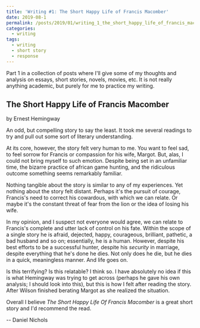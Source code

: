 ```yaml
---
title: 'Writing #1: The Short Happy Life of Francis Macomber'
date: 2019-08-1
permalink: /posts/2019/01/writing_1_the_short_happy_life_of_francis_macomber/
categories:
  - writing
tags:
  - writing
  - short story
  - response
---
```


Part 1 in a collection of posts where I'll give some of my thoughts and analysis on essays, short stories, novels, movies, etc. It is not really anything academic, but purely for me to practice my writing.

The Short Happy Life of Francis Macomber
----------------
by Ernest Hemingway

An odd, but compelling story to say the least. It took me several readings to try and pull out some sort of literary understanding. 

At its core, however, the story felt very human to me. You want to feel sad, to feel sorrow for Francis or compassion for his wife, Margot. But, alas, I could not bring myself to such emotion. Despite being set in an unfamiliar time, the bizarre practice of african game hunting, and the ridiculous outcome something seems remarkably familiar.

Nothing tangible about the story is similar to any of my experiences. Yet nothing about the story felt distant. Perhaps it's the pursuit of courage, Francis's need to correct his cowardous, with which we can relate. Or maybe it's the constant threat of fear from the lion or the idea of losing his wife.

In my opinion, and I suspect not everyone would agree, we can relate to Francis's complete and utter lack of control on his fate. Within the scope of a single story he is afraid, dejected, happy, courageous, brilliant, pathetic, a bad husband and so on; essentially, he is a human. However, despite his best efforts to be a successful hunter, despite his _security_ in marriage, despite everything that he's done he dies. Not only does he die, but he dies in a quick, meaningless manner. And life goes on.

Is this terrifying? Is this relatable? I think so. I have absolutely no idea if this is what Hemingway was trying to get across (perhaps he gave his own analysis; I should look into this), but this is how I felt after reading the story. After Wilson finished berating Margot as she realized the situation.

Overall I believe _The Short Happy Life Of Francis Macomber_ is a great short story and I'd recommend the read.

-- Daniel Nichols
